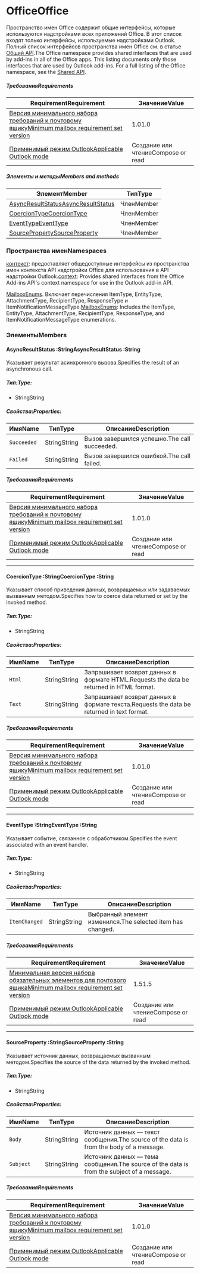  

# <a name="office"></a><span data-ttu-id="4d9cd-101">Office</span><span class="sxs-lookup"><span data-stu-id="4d9cd-101">Office</span></span>

<span data-ttu-id="4d9cd-p101">Пространство имен Office содержит общие интерфейсы, которые используются надстройками всех приложений Office. В этот список входят только интерфейсы, используемые надстройками Outlook. Полный список интерфейсов пространства имен Office см. в статье [Общий API](/javascript/api/office).</span><span class="sxs-lookup"><span data-stu-id="4d9cd-p101">The Office namespace provides shared interfaces that are used by add-ins in all of the Office apps. This listing documents only those interfaces that are used by Outlook add-ins. For a full listing of the Office namespace, see the [Shared API](/javascript/api/office).</span></span>

##### <a name="requirements"></a><span data-ttu-id="4d9cd-104">Требования</span><span class="sxs-lookup"><span data-stu-id="4d9cd-104">Requirements</span></span>

|<span data-ttu-id="4d9cd-105">Requirement</span><span class="sxs-lookup"><span data-stu-id="4d9cd-105">Requirement</span></span>| <span data-ttu-id="4d9cd-106">Значение</span><span class="sxs-lookup"><span data-stu-id="4d9cd-106">Value</span></span>|
|---|---|
|[<span data-ttu-id="4d9cd-107">Версия минимального набора требований к почтовому ящику</span><span class="sxs-lookup"><span data-stu-id="4d9cd-107">Minimum mailbox requirement set version</span></span>](/javascript/office/requirement-sets/outlook-api-requirement-sets)| <span data-ttu-id="4d9cd-108">1.0</span><span class="sxs-lookup"><span data-stu-id="4d9cd-108">1.0</span></span>|
|[<span data-ttu-id="4d9cd-109">Применимый режим Outlook</span><span class="sxs-lookup"><span data-stu-id="4d9cd-109">Applicable Outlook mode</span></span>](https://docs.microsoft.com/outlook/add-ins/#extension-points)| <span data-ttu-id="4d9cd-110">Создание или чтение</span><span class="sxs-lookup"><span data-stu-id="4d9cd-110">Compose or read</span></span>|

##### <a name="members-and-methods"></a><span data-ttu-id="4d9cd-111">Элементы и методы</span><span class="sxs-lookup"><span data-stu-id="4d9cd-111">Members and methods</span></span>

| <span data-ttu-id="4d9cd-112">Элемент</span><span class="sxs-lookup"><span data-stu-id="4d9cd-112">Member</span></span> | <span data-ttu-id="4d9cd-113">Тип</span><span class="sxs-lookup"><span data-stu-id="4d9cd-113">Type</span></span> |
|--------|------|
| [<span data-ttu-id="4d9cd-114">AsyncResultStatus</span><span class="sxs-lookup"><span data-stu-id="4d9cd-114">AsyncResultStatus</span></span>](#asyncresultstatus-string) | <span data-ttu-id="4d9cd-115">Член</span><span class="sxs-lookup"><span data-stu-id="4d9cd-115">Member</span></span> |
| [<span data-ttu-id="4d9cd-116">CoercionType</span><span class="sxs-lookup"><span data-stu-id="4d9cd-116">CoercionType</span></span>](#coerciontype-string) | <span data-ttu-id="4d9cd-117">Член</span><span class="sxs-lookup"><span data-stu-id="4d9cd-117">Member</span></span> |
| [<span data-ttu-id="4d9cd-118">EventType</span><span class="sxs-lookup"><span data-stu-id="4d9cd-118">EventType</span></span>](#eventtype-string) | <span data-ttu-id="4d9cd-119">Член</span><span class="sxs-lookup"><span data-stu-id="4d9cd-119">Member</span></span> |
| [<span data-ttu-id="4d9cd-120">SourceProperty</span><span class="sxs-lookup"><span data-stu-id="4d9cd-120">SourceProperty</span></span>](#sourceproperty-string) | <span data-ttu-id="4d9cd-121">Член</span><span class="sxs-lookup"><span data-stu-id="4d9cd-121">Member</span></span> |

### <a name="namespaces"></a><span data-ttu-id="4d9cd-122">Пространства имен</span><span class="sxs-lookup"><span data-stu-id="4d9cd-122">Namespaces</span></span>

<span data-ttu-id="4d9cd-123">[контекст](office.context.md): предоставляет общедоступные интерфейсы из пространства имен контекста API надстройки Office для использования в API надстройки Outlook.</span><span class="sxs-lookup"><span data-stu-id="4d9cd-123">[context](office.context.md): Provides shared interfaces from the Office Add-ins API's context namespace for use in the Outlook add-in API.</span></span>

<span data-ttu-id="4d9cd-124">[MailboxEnums](/javascript/api/outlook/office.mailboxenums.attachmenttype). Включает перечисления ItemType, EntityType, AttachmentType, RecipientType, ResponseType и ItemNotificationMessageType.</span><span class="sxs-lookup"><span data-stu-id="4d9cd-124">[MailboxEnums](/javascript/api/outlook/office.mailboxenums.attachmenttype): Includes the ItemType, EntityType, AttachmentType, RecipientType, ResponseType, and ItemNotificationMessageType enumerations.</span></span>

### <a name="members"></a><span data-ttu-id="4d9cd-125">Элементы</span><span class="sxs-lookup"><span data-stu-id="4d9cd-125">Members</span></span>

####  <a name="asyncresultstatus-string"></a><span data-ttu-id="4d9cd-126">AsyncResultStatus :String</span><span class="sxs-lookup"><span data-stu-id="4d9cd-126">AsyncResultStatus :String</span></span>

<span data-ttu-id="4d9cd-127">Указывает результат асинхронного вызова.</span><span class="sxs-lookup"><span data-stu-id="4d9cd-127">Specifies the result of an asynchronous call.</span></span>

##### <a name="type"></a><span data-ttu-id="4d9cd-128">Тип:</span><span class="sxs-lookup"><span data-stu-id="4d9cd-128">Type:</span></span>

*   <span data-ttu-id="4d9cd-129">String</span><span class="sxs-lookup"><span data-stu-id="4d9cd-129">String</span></span>

##### <a name="properties"></a><span data-ttu-id="4d9cd-130">Свойства:</span><span class="sxs-lookup"><span data-stu-id="4d9cd-130">Properties:</span></span>

|<span data-ttu-id="4d9cd-131">Имя</span><span class="sxs-lookup"><span data-stu-id="4d9cd-131">Name</span></span>| <span data-ttu-id="4d9cd-132">Тип</span><span class="sxs-lookup"><span data-stu-id="4d9cd-132">Type</span></span>| <span data-ttu-id="4d9cd-133">Описание</span><span class="sxs-lookup"><span data-stu-id="4d9cd-133">Description</span></span>|
|---|---|---|
|`Succeeded`| <span data-ttu-id="4d9cd-134">String</span><span class="sxs-lookup"><span data-stu-id="4d9cd-134">String</span></span>|<span data-ttu-id="4d9cd-135">Вызов завершился успешно.</span><span class="sxs-lookup"><span data-stu-id="4d9cd-135">The call succeeded.</span></span>|
|`Failed`| <span data-ttu-id="4d9cd-136">String</span><span class="sxs-lookup"><span data-stu-id="4d9cd-136">String</span></span>|<span data-ttu-id="4d9cd-137">Вызов завершился ошибкой.</span><span class="sxs-lookup"><span data-stu-id="4d9cd-137">The call failed.</span></span>|

##### <a name="requirements"></a><span data-ttu-id="4d9cd-138">Требования</span><span class="sxs-lookup"><span data-stu-id="4d9cd-138">Requirements</span></span>

|<span data-ttu-id="4d9cd-139">Requirement</span><span class="sxs-lookup"><span data-stu-id="4d9cd-139">Requirement</span></span>| <span data-ttu-id="4d9cd-140">Значение</span><span class="sxs-lookup"><span data-stu-id="4d9cd-140">Value</span></span>|
|---|---|
|[<span data-ttu-id="4d9cd-141">Версия минимального набора требований к почтовому ящику</span><span class="sxs-lookup"><span data-stu-id="4d9cd-141">Minimum mailbox requirement set version</span></span>](/javascript/office/requirement-sets/outlook-api-requirement-sets)| <span data-ttu-id="4d9cd-142">1.0</span><span class="sxs-lookup"><span data-stu-id="4d9cd-142">1.0</span></span>|
|[<span data-ttu-id="4d9cd-143">Применимый режим Outlook</span><span class="sxs-lookup"><span data-stu-id="4d9cd-143">Applicable Outlook mode</span></span>](https://docs.microsoft.com/outlook/add-ins/#extension-points)| <span data-ttu-id="4d9cd-144">Создание или чтение</span><span class="sxs-lookup"><span data-stu-id="4d9cd-144">Compose or read</span></span>|

---

####  <a name="coerciontype-string"></a><span data-ttu-id="4d9cd-145">CoercionType :String</span><span class="sxs-lookup"><span data-stu-id="4d9cd-145">CoercionType :String</span></span>

<span data-ttu-id="4d9cd-146">Указывает способ приведения данных, возвращаемых или задаваемых вызванным методом.</span><span class="sxs-lookup"><span data-stu-id="4d9cd-146">Specifies how to coerce data returned or set by the invoked method.</span></span>

##### <a name="type"></a><span data-ttu-id="4d9cd-147">Тип:</span><span class="sxs-lookup"><span data-stu-id="4d9cd-147">Type:</span></span>

*   <span data-ttu-id="4d9cd-148">String</span><span class="sxs-lookup"><span data-stu-id="4d9cd-148">String</span></span>

##### <a name="properties"></a><span data-ttu-id="4d9cd-149">Свойства:</span><span class="sxs-lookup"><span data-stu-id="4d9cd-149">Properties:</span></span>

|<span data-ttu-id="4d9cd-150">Имя</span><span class="sxs-lookup"><span data-stu-id="4d9cd-150">Name</span></span>| <span data-ttu-id="4d9cd-151">Тип</span><span class="sxs-lookup"><span data-stu-id="4d9cd-151">Type</span></span>| <span data-ttu-id="4d9cd-152">Описание</span><span class="sxs-lookup"><span data-stu-id="4d9cd-152">Description</span></span>|
|---|---|---|
|`Html`| <span data-ttu-id="4d9cd-153">String</span><span class="sxs-lookup"><span data-stu-id="4d9cd-153">String</span></span>|<span data-ttu-id="4d9cd-154">Запрашивает возврат данных в формате HTML.</span><span class="sxs-lookup"><span data-stu-id="4d9cd-154">Requests the data be returned in HTML format.</span></span>|
|`Text`| <span data-ttu-id="4d9cd-155">String</span><span class="sxs-lookup"><span data-stu-id="4d9cd-155">String</span></span>|<span data-ttu-id="4d9cd-156">Запрашивает возврат данных в формате текста.</span><span class="sxs-lookup"><span data-stu-id="4d9cd-156">Requests the data be returned in text format.</span></span>|

##### <a name="requirements"></a><span data-ttu-id="4d9cd-157">Требования</span><span class="sxs-lookup"><span data-stu-id="4d9cd-157">Requirements</span></span>

|<span data-ttu-id="4d9cd-158">Requirement</span><span class="sxs-lookup"><span data-stu-id="4d9cd-158">Requirement</span></span>| <span data-ttu-id="4d9cd-159">Значение</span><span class="sxs-lookup"><span data-stu-id="4d9cd-159">Value</span></span>|
|---|---|
|[<span data-ttu-id="4d9cd-160">Версия минимального набора требований к почтовому ящику</span><span class="sxs-lookup"><span data-stu-id="4d9cd-160">Minimum mailbox requirement set version</span></span>](/javascript/office/requirement-sets/outlook-api-requirement-sets)| <span data-ttu-id="4d9cd-161">1.0</span><span class="sxs-lookup"><span data-stu-id="4d9cd-161">1.0</span></span>|
|[<span data-ttu-id="4d9cd-162">Применимый режим Outlook</span><span class="sxs-lookup"><span data-stu-id="4d9cd-162">Applicable Outlook mode</span></span>](https://docs.microsoft.com/outlook/add-ins/#extension-points)| <span data-ttu-id="4d9cd-163">Создание или чтение</span><span class="sxs-lookup"><span data-stu-id="4d9cd-163">Compose or read</span></span>|

---

####  <a name="eventtype-string"></a><span data-ttu-id="4d9cd-164">EventType :String</span><span class="sxs-lookup"><span data-stu-id="4d9cd-164">EventType :String</span></span>

<span data-ttu-id="4d9cd-165">Указывает событие, связанное с обработчиком.</span><span class="sxs-lookup"><span data-stu-id="4d9cd-165">Specifies the event associated with an event handler.</span></span>

##### <a name="type"></a><span data-ttu-id="4d9cd-166">Тип:</span><span class="sxs-lookup"><span data-stu-id="4d9cd-166">Type:</span></span>

*   <span data-ttu-id="4d9cd-167">String</span><span class="sxs-lookup"><span data-stu-id="4d9cd-167">String</span></span>

##### <a name="properties"></a><span data-ttu-id="4d9cd-168">Свойства:</span><span class="sxs-lookup"><span data-stu-id="4d9cd-168">Properties:</span></span>

| <span data-ttu-id="4d9cd-169">Имя</span><span class="sxs-lookup"><span data-stu-id="4d9cd-169">Name</span></span> | <span data-ttu-id="4d9cd-170">Тип</span><span class="sxs-lookup"><span data-stu-id="4d9cd-170">Type</span></span> | <span data-ttu-id="4d9cd-171">Описание</span><span class="sxs-lookup"><span data-stu-id="4d9cd-171">Description</span></span> |
|---|---|---|
|`ItemChanged`| <span data-ttu-id="4d9cd-172">String</span><span class="sxs-lookup"><span data-stu-id="4d9cd-172">String</span></span> | <span data-ttu-id="4d9cd-173">Выбранный элемент изменился.</span><span class="sxs-lookup"><span data-stu-id="4d9cd-173">The selected item has changed.</span></span> |

##### <a name="requirements"></a><span data-ttu-id="4d9cd-174">Требования</span><span class="sxs-lookup"><span data-stu-id="4d9cd-174">Requirements</span></span>

|<span data-ttu-id="4d9cd-175">Requirement</span><span class="sxs-lookup"><span data-stu-id="4d9cd-175">Requirement</span></span>| <span data-ttu-id="4d9cd-176">Значение</span><span class="sxs-lookup"><span data-stu-id="4d9cd-176">Value</span></span>|
|---|---|
|[<span data-ttu-id="4d9cd-177">Минимальная версия набора обязательных элементов для почтового ящика</span><span class="sxs-lookup"><span data-stu-id="4d9cd-177">Minimum mailbox requirement set version</span></span>](/javascript/office/requirement-sets/outlook-api-requirement-sets)| <span data-ttu-id="4d9cd-178">1.5</span><span class="sxs-lookup"><span data-stu-id="4d9cd-178">1.5</span></span> |
|[<span data-ttu-id="4d9cd-179">Применимый режим Outlook</span><span class="sxs-lookup"><span data-stu-id="4d9cd-179">Applicable Outlook mode</span></span>](https://docs.microsoft.com/outlook/add-ins/#extension-points)| <span data-ttu-id="4d9cd-180">Создание или чтение</span><span class="sxs-lookup"><span data-stu-id="4d9cd-180">Compose or read</span></span> |

---

####  <a name="sourceproperty-string"></a><span data-ttu-id="4d9cd-181">SourceProperty :String</span><span class="sxs-lookup"><span data-stu-id="4d9cd-181">SourceProperty :String</span></span>

<span data-ttu-id="4d9cd-182">Указывает источник данных, возвращаемых вызванным методом.</span><span class="sxs-lookup"><span data-stu-id="4d9cd-182">Specifies the source of the data returned by the invoked method.</span></span>

##### <a name="type"></a><span data-ttu-id="4d9cd-183">Тип:</span><span class="sxs-lookup"><span data-stu-id="4d9cd-183">Type:</span></span>

*   <span data-ttu-id="4d9cd-184">String</span><span class="sxs-lookup"><span data-stu-id="4d9cd-184">String</span></span>

##### <a name="properties"></a><span data-ttu-id="4d9cd-185">Свойства:</span><span class="sxs-lookup"><span data-stu-id="4d9cd-185">Properties:</span></span>

|<span data-ttu-id="4d9cd-186">Имя</span><span class="sxs-lookup"><span data-stu-id="4d9cd-186">Name</span></span>| <span data-ttu-id="4d9cd-187">Тип</span><span class="sxs-lookup"><span data-stu-id="4d9cd-187">Type</span></span>| <span data-ttu-id="4d9cd-188">Описание</span><span class="sxs-lookup"><span data-stu-id="4d9cd-188">Description</span></span>|
|---|---|---|
|`Body`| <span data-ttu-id="4d9cd-189">String</span><span class="sxs-lookup"><span data-stu-id="4d9cd-189">String</span></span>|<span data-ttu-id="4d9cd-190">Источник данных — текст сообщения.</span><span class="sxs-lookup"><span data-stu-id="4d9cd-190">The source of the data is from the body of a message.</span></span>|
|`Subject`| <span data-ttu-id="4d9cd-191">String</span><span class="sxs-lookup"><span data-stu-id="4d9cd-191">String</span></span>|<span data-ttu-id="4d9cd-192">Источник данных — тема сообщения.</span><span class="sxs-lookup"><span data-stu-id="4d9cd-192">The source of the data is from the subject of a message.</span></span>|

##### <a name="requirements"></a><span data-ttu-id="4d9cd-193">Требования</span><span class="sxs-lookup"><span data-stu-id="4d9cd-193">Requirements</span></span>

|<span data-ttu-id="4d9cd-194">Requirement</span><span class="sxs-lookup"><span data-stu-id="4d9cd-194">Requirement</span></span>| <span data-ttu-id="4d9cd-195">Значение</span><span class="sxs-lookup"><span data-stu-id="4d9cd-195">Value</span></span>|
|---|---|
|[<span data-ttu-id="4d9cd-196">Версия минимального набора требований к почтовому ящику</span><span class="sxs-lookup"><span data-stu-id="4d9cd-196">Minimum mailbox requirement set version</span></span>](/javascript/office/requirement-sets/outlook-api-requirement-sets)| <span data-ttu-id="4d9cd-197">1.0</span><span class="sxs-lookup"><span data-stu-id="4d9cd-197">1.0</span></span>|
|[<span data-ttu-id="4d9cd-198">Применимый режим Outlook</span><span class="sxs-lookup"><span data-stu-id="4d9cd-198">Applicable Outlook mode</span></span>](https://docs.microsoft.com/outlook/add-ins/#extension-points)| <span data-ttu-id="4d9cd-199">Создание или чтение</span><span class="sxs-lookup"><span data-stu-id="4d9cd-199">Compose or read</span></span>|